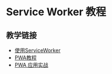 # Service Worker 教程

## 教学链接

- [使用ServiceWorker](https://developer.mozilla.org/zh-CN/docs/Web/API/Service_Worker_API/Using_Service_Workers)
- [PWA教程](https://www.bookstack.cn/read/pwa-doc/README.md)
- [PWA 应用实战](https://lavas-project.github.io/pwa-book/)

